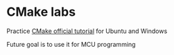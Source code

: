 # CMake labs

Practice [CMake official tutorial](https://cmake.org/cmake/help/latest/guide/tutorial/index.html) for Ubuntu and Windows

Future goal is to use it for MCU programming